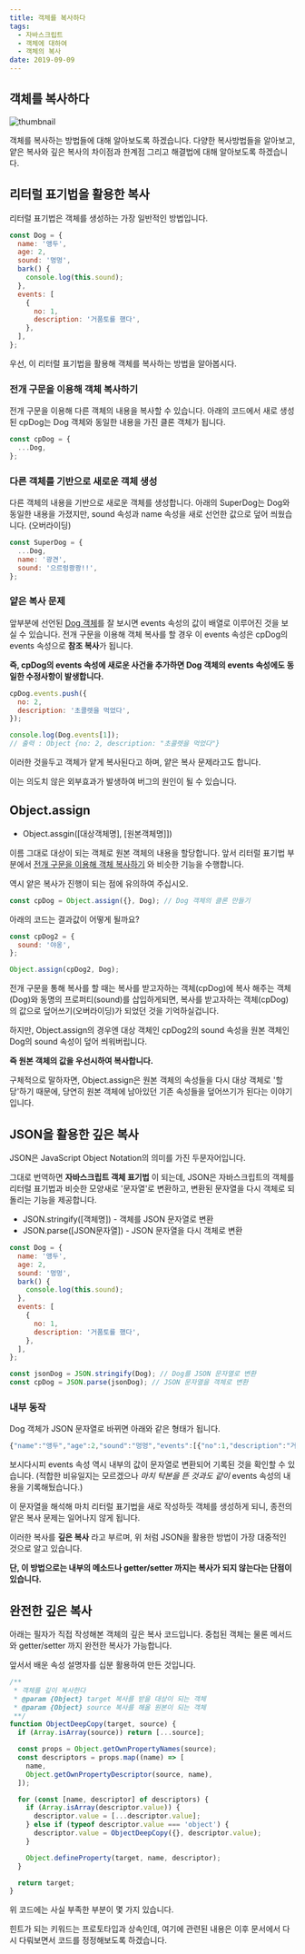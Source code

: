```yaml
---
title: 객체를 복사하다
tags:
  - 자바스크립트
  - 객체에 대하여
  - 객체의 복사
date: 2019-09-09
---
```


## 객체를 복사하다

![thumbnail](./images/code.jpg)

객체를 복사하는 방법들에 대해 알아보도록 하겠습니다.
다양한 복사방법들을 알아보고, 얕은 복사와 깊은 복사의 차이점과 한계점 그리고 해결법에 대해 알아보도록 하겠습니다.

## 리터럴 표기법을 활용한 복사

리터럴 표기법은 객체를 생성하는 가장 일반적인 방법입니다.

```js
const Dog = {
  name: '앵두',
  age: 2,
  sound: '멍멍',
  bark() {
    console.log(this.sound);
  },
  events: [
    {
      no: 1,
      description: '거품토를 했다',
    },
  ],
};
```

우선, 이 리터럴 표기법을 활용해 객체를 복사하는 방법을 알아봅시다.

### 전개 구문을 이용해 객체 복사하기

전개 구문을 이용해 다른 객체의 내용을 복사할 수 있습니다.
아래의 코드에서 새로 생성된 cpDog는 Dog 객체와 동일한 내용을 가진 클론 객체가 됩니다.

```js
const cpDog = {
  ...Dog,
};
```

### 다른 객체를 기반으로 새로운 객체 생성

다른 객체의 내용을 기반으로 새로운 객체를 생성합니다.
아래의 SuperDog는 Dog와 동일한 내용을 가졌지만, sound 속성과 name 속성을 새로 선언한 값으로 덮어 씌웠습니다. (오버라이딩)

```js
const SuperDog = {
  ...Dog,
  name: '광견',
  sound: '으르렁쾅쾅!!',
};
```

### 얕은 복사 문제

앞부분에 선언된 [Dog 객체](#%eb%a6%ac%ed%84%b0%eb%9f%b4-%ed%91%9c%ea%b8%b0%eb%b2%95%ec%9d%84-%ed%99%9c%ec%9a%a9%ed%95%9c-%eb%b3%b5%ec%82%ac)를 잘 보시면 events 속성의 값이 배열로 이루어진 것을 보실 수 있습니다.
전개 구문을 이용해 객체 복사를 할 경우 이 events 속성은 cpDog의 events 속성으로 **참조 복사**가 됩니다.

**즉, cpDog의 events 속성에 새로운 사건을 추가하면 Dog 객체의 events 속성에도 동일한 수정사항이 발생합니다.**

```js
cpDog.events.push({
  no: 2,
  description: '초콜렛을 먹었다',
});

console.log(Dog.events[1]);
// 출력 : Object {no: 2, description: "초콜렛을 먹었다"}
```

이러한 것을두고 객체가 얕게 복사된다고 하며, 얕은 복사 문제라고도 합니다.

이는 의도치 않은 외부효과가 발생하여 버그의 원인이 될 수 있습니다.

## Object.assign

- Object.assgin([대상객체명], [원본객체명]])

이름 그대로 대상이 되는 객체로 원본 객체의 내용을 할당합니다.
앞서 리터럴 표기법 부분에서 [전개 구문을 이용해 객체 복사하기](#%ec%a0%84%ea%b0%9c-%ea%b5%ac%eb%ac%b8%ec%9d%84-%ec%9d%b4%ec%9a%a9%ed%95%b4-%ea%b0%9d%ec%b2%b4-%eb%b3%b5%ec%82%ac%ed%95%98%ea%b8%b0) 와 비슷한 기능을 수행합니다.

역시 얕은 복사가 진행이 되는 점에 유의하여 주십시오.

```js
const cpDog = Object.assign({}, Dog); // Dog 객체의 클론 만들기
```

아래의 코드는 결과값이 어떻게 될까요?

```js
const cpDog2 = {
  sound: '야옹',
};

Object.assign(cpDog2, Dog);
```

전개 구문을 통해 복사를 할 때는 복사를 받고자하는 객체(cpDog)에 복사 해주는 객체(Dog)와 동명의 프로퍼티(sound)를 삽입하게되면, 복사를 받고자하는 객체(cpDog)의 값으로 덮어쓰기(오버라이딩)가 되었던 것을 기억하실겁니다.

하지만, Object.assign의 경우엔 대상 객체인 cpDog2의 sound 속성을 원본 객체인 Dog의 sound 속성이 덮어 씌워버립니다.

**즉 원본 객체의 값을 우선시하여 복사합니다.**

구체적으로 말하자면, Object.assign은 원본 객체의 속성들을 다시 대상 객체로 '할당'하기 때문에, 당연히 원본 객체에 남아있던 기존 속성들을 덮어쓰기가 된다는 이야기입니다.

## JSON을 활용한 깊은 복사

JSON은 JavaScript Object Notation의 의미를 가진 두문자어입니다.

그대로 번역하면 **자바스크립트 객체 표기법** 이 되는데,
JSON은 자바스크립트의 객체를 리터럴 표기법과 비슷한 모양새로 '문자열'로 변환하고, 변환된 문자열을 다시 객체로 되돌리는 기능을 제공합니다.

- JSON.stringify([객체명]) - 객체를 JSON 문자열로 변환
- JSON.parse([JSON문자열]) - JSON 문자열을 다시 객체로 변환

```js
const Dog = {
  name: '앵두',
  age: 2,
  sound: '멍멍',
  bark() {
    console.log(this.sound);
  },
  events: [
    {
      no: 1,
      description: '거품토를 했다',
    },
  ],
};

const jsonDog = JSON.stringify(Dog); // Dog를 JSON 문자열로 변환
const cpDog = JSON.parse(jsonDog); // JSON 문자열을 객체로 변환
```

### 내부 동작

Dog 객체가 JSON 문자열로 바뀌면 아래와 같은 형태가 됩니다.

```js
{"name":"앵두","age":2,"sound":"멍멍","events":[{"no":1,"description":"거품토를 했다"}]}
```

보시다시피 events 속성 역시 내부의 값이 문자열로 변환되어 기록된 것을 확인할 수 있습니다.
(적합한 비유일지는 모르겠으나 _마치 탁본을 뜬 것과도 같이_ events 속성의 내용을 기록해뒀습니다.)

이 문자열을 해석해 마치 리터럴 표기법을 새로 작성하듯 객체를 생성하게 되니, 종전의 얕은 복사 문제는 일어나지 않게 됩니다.

이러한 복사를 **깊은 복사** 라고 부르며, 위 처럼 JSON을 활용한 방법이 가장 대중적인 것으로 알고 있습니다.

**단, 이 방법으로는 내부의 메소드나 getter/setter 까지는 복사가 되지 않는다는 단점이 있습니다.**

## 완전한 깊은 복사

아래는 필자가 직접 작성해본 객체의 깊은 복사 코드입니다.
중첩된 객체는 물론 메서드와 getter/setter 까지 완전한 복사가 가능합니다.

앞서서 배운 속성 설명자를 십분 활용하여 만든 것입니다.

```js
/**
 * 객체를 깊이 복사한다
 * @param {Object} target 복사를 받을 대상이 되는 객체
 * @param {Object} source 복사를 해올 원본이 되는 객체
 **/
function ObjectDeepCopy(target, source) {
  if (Array.isArray(source)) return [...source];

  const props = Object.getOwnPropertyNames(source);
  const descriptors = props.map((name) => [
    name,
    Object.getOwnPropertyDescriptor(source, name),
  ]);

  for (const [name, descriptor] of descriptors) {
    if (Array.isArray(descriptor.value)) {
      descriptor.value = [...descriptor.value];
    } else if (typeof descriptor.value === 'object') {
      descriptor.value = ObjectDeepCopy({}, descriptor.value);
    }

    Object.defineProperty(target, name, descriptor);
  }

  return target;
}
```

위 코드에는 사실 부족한 부분이 몇 가지 있습니다.

힌트가 되는 키워드는 프로토타입과 상속인데, 여기에 관련된 내용은 이후 문서에서 다시 다뤄보면서 코드를 정정해보도록 하겠습니다.

